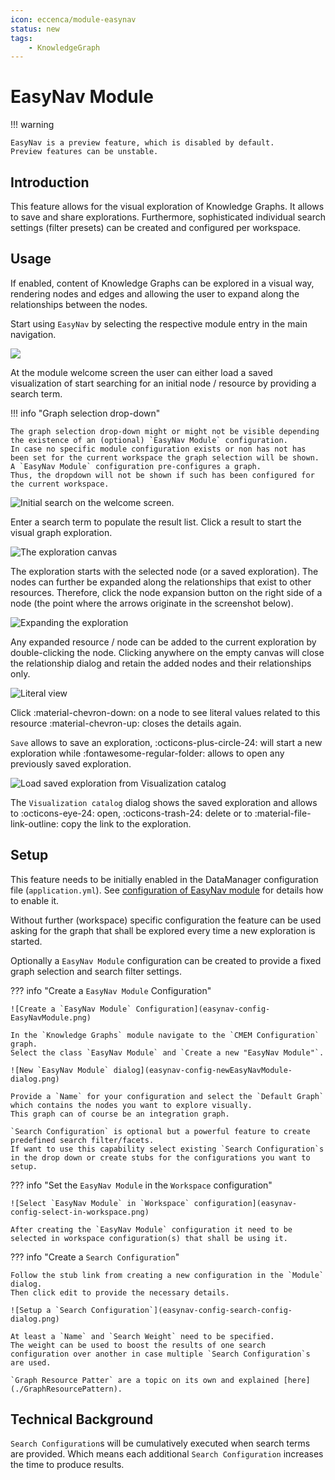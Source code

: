 ```yaml
---
icon: eccenca/module-easynav
status: new
tags:
    - KnowledgeGraph
---
```


# EasyNav Module

!!! warning

    EasyNav is a preview feature, which is disabled by default.
    Preview features can be unstable.

## Introduction

This feature allows for the visual exploration of Knowledge Graphs.
It allows to save and share explorations.
Furthermore, sophisticated individual search settings (filter presets) can be created and configured per workspace.

## Usage

If enabled, content of Knowledge Graphs can be explored in a visual way, rendering nodes and edges and allowing the user to expand along the relationships between the nodes.

Start using `EasyNav` by selecting the respective module entry in the main navigation.

![](easynav-start.png)

At the module welcome screen the user can either load a saved visualization of start searching for an initial node / resource by providing a search term.

!!! info "Graph selection drop-down"

    The graph selection drop-down might or might not be visible depending the existence of an (optional) `EasyNav Module` configuration.
    In case no specific module configuration exists or non has not has been set for the current workspace the graph selection will be shown.
    A `EasyNav Module` configuration pre-configures a graph.
    Thus, the dropdown will not be shown if such has been configured for the current workspace.

![Initial search on the welcome screen.](easynav-welcome-search.png)

Enter a search term to populate the result list.
Click a result to start the visual graph exploration.

![The exploration canvas](easynav-canvas.png)

The exploration starts with the selected node (or a saved exploration).
The nodes can further be expanded along the relationships that exist to other resources.
Therefore, click the node expansion button on the right side of a node (the point where the arrows originate in the screenshot below).

![Expanding the exploration](easynav-exploration-expand.png)

Any expanded resource / node can be added to the current exploration by double-clicking the node.
Clicking anywhere on the empty canvas will close the relationship dialog and retain the added nodes and their relationships only.

![Literal view](easynav-literal-inline.png)

Click :material-chevron-down: on a node to see literal values related to this resource :material-chevron-up: closes the details again.

`Save` allows to save an exploration, :octicons-plus-circle-24: will start a new exploration while :fontawesome-regular-folder: allows to open any previously saved exploration.

![Load saved exploration from `Visualization catalog`](easynav-visualization-catalog.png)

The `Visualization catalog` dialog shows the saved exploration and allows to :octicons-eye-24: open, :octicons-trash-24: delete or to :material-file-link-outline: copy the link to the exploration.

## Setup

This feature needs to be initially enabled in the DataManager configuration file (`application.yml`).
See [configuration of EasyNav module](/deploy-and-configure/configuration/datamanager/easynav-module) for details how to enable it.

Without further (workspace) specific configuration the feature can be used asking for the graph that shall be explored every time a new exploration is started.

Optionally a `EasyNav Module` configuration can be created to provide a fixed graph selection and search filter settings.

??? info "Create a `EasyNav Module` Configuration"

    ![Create a `EasyNav Module` Configuration](easynav-config-EasyNavModule.png)

    In the `Knowledge Graphs` module navigate to the `CMEM Configuration` graph.
    Select the class `EasyNav Module` and `Create a new "EasyNav Module"`.

    ![New `EasyNav Module` dialog](easynav-config-newEasyNavModule-dialog.png)

    Provide a `Name` for your configuration and select the `Default Graph` which contains the nodes you want to explore visually.
    This graph can of course be an integration graph.

    `Search Configuration` is optional but a powerful feature to create predefined search filter/facets.
    If want to use this capability select existing `Search Configuration`s in the drop down or create stubs for the configurations you want to setup.

??? info "Set the `EasyNav Module` in the `Workspace` configuration"

    ![Select `EasyNav Module` in `Workspace` configuration](easynav-config-select-in-workspace.png)

    After creating the `EasyNav Module` configuration it need to be selected in workspace configuration(s) that shall be using it.

??? info "Create a `Search Configuration`"

    Follow the stub link from creating a new configuration in the `Module` dialog.
    Then click edit to provide the necessary details.

    ![Setup a `Search Configuration`](easynav-config-search-config-dialog.png)

    At least a `Name` and `Search Weight` need to be specified.
    The weight can be used to boost the results of one search configuration over another in case multiple `Search Configuration`s are used.

    `Graph Resource Patter` are a topic on its own and explained [here](./GraphResourcePattern).

## Technical Background

`Search Configuration`s will be cumulatively executed when search terms are provided.
Which means each additional `Search Configuration` increases the time to produce results.
